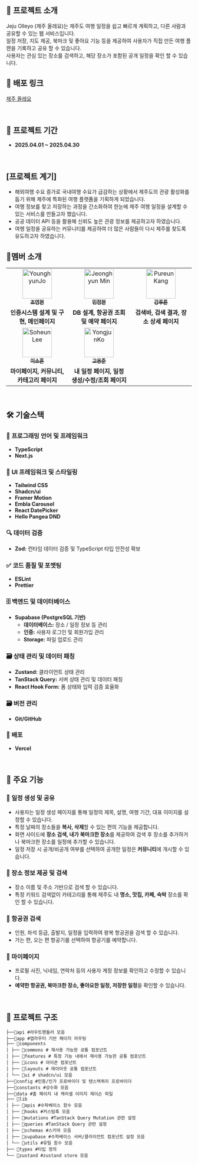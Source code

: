 ## 📢 프로젝트 소개

Jeju Olleyo (제주 올레요)는 제주도 여행 일정을 쉽고 빠르게 계획하고, 다른 사람과 공유할 수 있는 웹 서비스입니다.<br />
일정 저장, 지도 제공, 북마크 및 좋아요 기능 등을 제공하여 사용자가 직접 만든 여행 플랜을 기록하고 공유 할 수 있습니다.<br />
사용자는 관심 있는 장소를 검색하고, 해당 장소가 포함된 공개 일정을 확인 할 수 있습니다.
<br />

## 📍 배포 링크

[제주 올레요](https://jeju-olleyo.vercel.app/)

<br />

## 📅 프로젝트 기간

- **2025.04.01 ~ 2025.04.30**

<br />

## [프로젝트 계기]

- 해외여행 수요 증가로 국내여행 수요가 급감하는 상황에서 제주도의 관광 활성화를 돕기 위해 제주에 특화된 여행 플랫폼을 기획하게 되었습니다.
- 여행 정보를 찾고 저장하는 과정을 간소화하여 한눈에 제주 여행 일정을 설계할 수 있는 서비스를 만들고자 했습니다.
- 공공 데이터 API 등을 활용해 신뢰도 높은 관광 정보를 제공하고자 하였습니다.
- 여행 일정을 공유하는 커뮤니티를 제공하여 더 많은 사람들이 다시 제주를 찾도록 유도하고자 하였습니다.
  <br />

## 💏멤버 소개

<table>
  <tbody>
    <tr>
      <td width="300px" align="center">
        <a href="https://github.com/joyounghyun550">
        <img src="https://avatars.githubusercontent.com/u/192574613?v=4" width="80" alt="YounghyunJo"/>
        <br />
        <sub><b>조영현</b></sub>
        </a>
        <br />
      </td>
         <td width="300px" align="center">
        <a href="https://github.com/Eletsia">
        <img src="https://avatars.githubusercontent.com/u/166839043?v=4" width="80" alt="Jeonghyun Min"/>
        <br />
        <sub><b>민정현</b></sub>
        </a>
        <br />
      </td>
      <td width="300px" align="center">
        <a href="https://github.com/PureunKang">
        <img src="https://avatars.githubusercontent.com/u/144876018?v=4" width="80" alt="Pureun Kang"/>
        <br />
        <sub><b>강푸른</b></sub>
        </a>
        <br />
      </td>
    </tr>
    <tr>
      <td align="center">
        <b>인증시스템 설계 및 구현, 메인페이지</b> <br/>
      </td>
      <td align="center">
        <b>DB 설계, 항공권 조회 및 예약 페이지</b> <br/>
      </td>
      <td align="center">
        <b>검색바, 검색 결과, 장소 상세 페이지</b> <br/>
      </td>
    </tr>
    <tr>
      <td align="center">
        <a href="https://github.com/sohxxny">
        <img src="https://avatars.githubusercontent.com/u/119118662?v=4" width="80" alt="Soheun Lee"/>
        <br />
        <sub><b>이소흔</b></sub>
        </a>
        <br />
      </td>
      <td align="center">
        <a href="https://github.com/mbdyjk">
        <img src="https://avatars.githubusercontent.com/u/129130338?v=4" width="80" alt="YongjunKo"/>
        <br />
        <sub><b>고용준</b></sub>
        </a>
        <br />
      </td>
    </tr>
    <tr>
      <td align="center">
        <b>마이페이지, 커뮤니티, 카테고리 페이지</b> <br/>
      </td>
      <td align="center">
        <b>내 일정 페이지, 일정 생성/수정/조회 페이지</b> <br/>
      </td>
      <td align="center">
    </tr>
  </tbody>
</table>

<br />

## 🛠 **기술스택**

### 📌 **프로그래밍 언어 및 프레임워크**

- **TypeScript**
- **Next.js**

### 🎨 **UI 프레임워크 및 스타일링**

- **Tailwind CSS**
- **Shadcn/ui**
- **Framer Motion**
- **Embla Carousel**
- **React DatePicker**
- **Hello Pangea DND**

### 🔍 **데이터 검증**

- **Zod:** 런타임 데이터 검증 및 TypeScript 타입 안전성 확보

### ✅ **코드 품질 및 포맷팅**

- **ESLint**
- **Prettier**

### 🗄️ **백엔드 및 데이터베이스**

- **Supabase (PostgreSQL 기반)**
  - **데이터베이스:** 장소 / 일정 정보 등 관리
  - **인증:** 사용자 로그인 및 회원가입 관리
  - **Storage:** 파일 업로드 관리

### 🗃️ **상태 관리 및 데이터 패칭**

- **Zustand:** 클라이언트 상태 관리
- **TanStack Query:** 서버 상태 관리 및 데이터 패칭
- **React Hook Form:** 폼 상태와 입력 검증 효율화

### 🗃️ **버전 관리**

- **Git/GitHub**

### 🚀 **배포**

- **Vercel**

<br />

## 📝 **주요 기능**

### 📆 일정 생성 및 공유

- 사용자는 일정 생성 페이지를 통해 일정의 제목, 설명, 여행 기간, 대표 이미지를 설정할 수 있습니다.
- 특정 날짜의 장소들을 **복사, 삭제**할 수 있는 편의 기능을 제공합니다.
- 화면 사이드에 **장소 검색, 내가 북마크한 장소**를 제공하여 검색 후 장소를 추가하거나 북마크한 장소를 일정에 추가할 수 있습니다.
- 일정 저장 시 공개/비공개 여부를 선택하여 공개한 일정은 **커뮤니티**에 개시할 수 있습니다.

### 📍 장소 정보 제공 및 검색

- 장소 이름 및 주소 기반으로 검색 할 수 있습니다.
- 특정 키워드 검색없이 카테고리를 통해 제주도 내 **명소, 맛집, 카페, 숙박** 장소를 확인 할 수 있습니다.

### 🛫 항공권 검색

- 인원, 좌석 등급, 출발지, 일정을 입력하여 왕복 항공권을 검색 할 수 있습니다.
- 가는 편, 오는 편 항공기를 선택하여 항공기를 예약합니다.

### 🪪 마이페이지

- 프로필 사진, 닉네임, 연락처 등의 사용자 계정 정보를 확인하고 수정할 수 있습니다.
- **예약한 항공권, 북마크한 장소, 좋아요한 일정, 저장한 일정**을 확인할 수 있습니다.

<br />

## 📁 **프로젝트 구조**

```
├──📁api #라우트핸들러 모음
├──📁app #앱라우터 기반 페이지 라우팅
├── 📁components
│ ├── 📁commons # 재사용 가능한 공통 컴포넌트
│ ├── 📁features # 특정 기능 내에서 재사용 가능한 공통 컴포넌트
│ ├── 📁icons # 아이콘 컴포넌트
│ ├── 📁layouts # 레이아웃 공통 컴포넌트
│ └── 📁ui # shadcn/ui 모음
├──📁config #인증/인가 프로바이더 및 탠스텍쿼리 프로바이더
├──📁constants #상수화 모음
├──📁data #홈 페이지 내 캐러셀 이미지 제이슨 파일
├── 📁lib
│ ├── 📁apis #수파베이스 함수 모음
│ ├── 📁hooks #커스텀훅 모음
│ ├── 📁mutations #TanStack Query Mutation 관련 설정
│ ├── 📁queries #TanStack Query 관련 설정
│ ├── 📁schemas #스키마 모음
│ ├── 📁supabase #수파베이스 서버/클라이언트 컴포넌트 설정 모음
│ └── 📁utils #유틸 함수 모음
├── 📁types #타입 정의
└── 📁zustand #zustand store 모음
```
